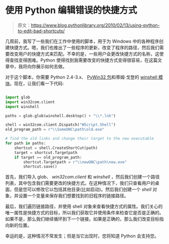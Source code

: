 # 使用 Python 编辑错误的快捷方式

> 原文：<https://www.blog.pythonlibrary.org/2010/02/13/using-python-to-edit-bad-shortcuts/>

几周前，我写了一些我们在工作中使用的脚本，用于为 Windows 中的各种程序创建快捷方式。嗯，我们也推出了一些程序的更新，改变了程序的路径，然后我们需要改变用户的快捷方式来匹配。不幸的是，一些用户会更改快捷方式的名称，这使得查找变得困难。Python 使得找到我需要改变的快捷方式变得很容易，在这篇文章中，我将向你展示如何去做。

对于这个脚本，你需要 Python 2.4-3.x、 [PyWin32 包](http://sourceforge.net/projects/pywin32/files/)和蒂姆·戈登的 [winshell 模块](http://timgolden.me.uk/python/winshell.html)。现在，让我们看一下代码:

```py

import glob
import win32com.client
import winshell

paths = glob.glob(winshell.desktop() + "\\*.lnk")

shell = win32com.client.Dispatch("WScript.Shell")
old_program_path = r"\\SomeUNC\path\old.exe"

# find the old links and change their target to the new executable
for path in paths:
    shortcut = shell.CreateShortCut(path)
    target = shortcut.Targetpath
    if target == old_program_path:
        shortcut.Targetpath = r"\\newUNC\path\new.exe"
        shortcut.save()

```

首先，我们导入 glob、 *win32com.client* 和 *winshell* ，然后我们创建一个路径列表，其中包含我们需要更改的快捷方式。在这种情况下，我们只查看用户的桌面，但是您可以修改它以包括其他目录(比如启动)。然后我们创建一个 *shell* 对象，并设置一个变量来保存我们想要找到的旧程序的链接路径。

最后，我们遍历链接路径，并使用 shell 对象来查看快捷方式的属性。我们关心的唯一属性是快捷方式的目标，所以我们获取它并使用条件来检查它是否是正确的。如果不是，那么我们继续循环到下一个链接。如果是正确的，那么我们改变目标指向新的位置。

幸运的是，这种情况不常发生；但是当它出现时，您将知道 Python 会支持您。